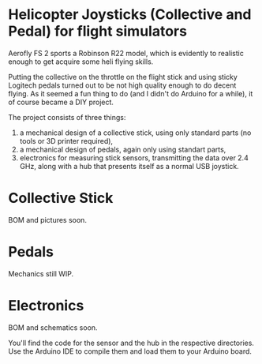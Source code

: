 # Helicopter Joysticks (Collective and Pedal) for flight simulators

Aerofly FS 2 sports a Robinson R22 model, which is evidently to realistic enough to get acquire some heli flying skills. 

Putting the collective on the throttle on the flight stick and using sticky Logitech pedals turned out to be not high quality enough to do decent flying. As it seemed a fun thing to do (and I didn't do Arduino for a while), it of course became a DIY project.

The project consists of three things:
1. a mechanical design of a collective stick, using only standard parts (no tools or 3D printer required),
2. a mechanical design of pedals, again only using standart parts,
3. electronics for measuring stick sensors, transmitting the data over 2.4 GHz, along with a hub that presents itself as a normal USB joystick.

# Collective Stick

BOM and pictures soon.

# Pedals 

Mechanics still WIP.

# Electronics

BOM and schematics soon.

You'll find the code for the sensor and the hub in the respective directories. Use the Arduino IDE to compile them and load them to your Arduino board.
